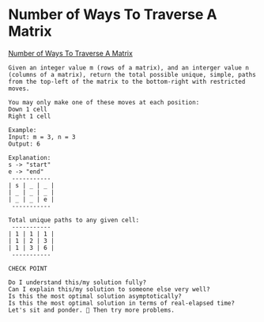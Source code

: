# Number of Ways To Traverse A Matrix
[Number of Ways To Traverse A Matrix](https://backtobackswe.com/platform/content/number-of-ways-to-traverse-a-matrix)

```
Given an integer value m (rows of a matrix), and an interger value n (columns of a matrix), return the total possible unique, simple, paths from the top-left of the matrix to the bottom-right with restricted moves.

You may only make one of these moves at each position:
Down 1 cell
Right 1 cell

Example:
Input: m = 3, n = 3
Output: 6

Explanation:
s -> "start"
e -> "end"
 -----------
| s | _ | _ |
| _ | _ | _ |
| _ | _ | e |
 -----------

Total unique paths to any given cell:
 -----------
| 1 | 1 | 1 |
| 1 | 2 | 3 |
| 1 | 3 | 6 |
 -----------
```


```
CHECK POINT

Do I understand this/my solution fully?
Can I explain this/my solution to someone else very well?
Is this the most optimal solution asymptotically?
Is this the most optimal solution in terms of real-elapsed time?
Let's sit and ponder. 🤔 Then try more problems.
```